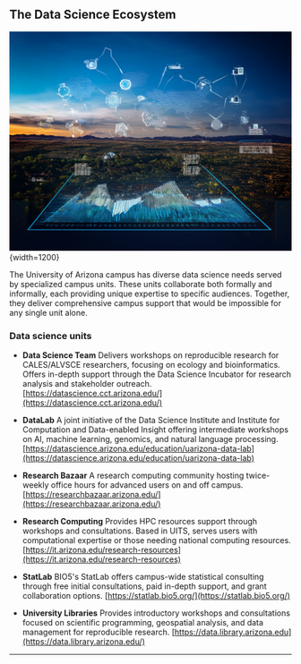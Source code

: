 ## The Data Science Ecosystem

![UA DS Ecosystem](images/DS-Ecosystem-UA.jpg){width=1200}

The University of Arizona campus has diverse data science needs served by specialized campus units. These units collaborate both formally and informally, each providing unique expertise to specific audiences. Together, they deliver comprehensive campus support that would be impossible for any single unit alone.

### Data science units

* **Data Science Team** Delivers workshops on reproducible research for CALES/ALVSCE researchers, focusing on ecology and bioinformatics. Offers in-depth support through the Data Science Incubator for research analysis and stakeholder outreach. [https://datascience.cct.arizona.edu/](https://datascience.cct.arizona.edu/)

* **DataLab** A joint initiative of the Data Science Institute and Institute for Computation and Data-enabled Insight offering intermediate workshops on AI, machine learning, genomics, and natural language processing. [https://datascience.arizona.edu/education/uarizona-data-lab](https://datascience.arizona.edu/education/uarizona-data-lab)

* **Research Bazaar** A research computing community hosting twice-weekly office hours for advanced users on and off campus. [https://researchbazaar.arizona.edu/](https://researchbazaar.arizona.edu/)

* **Research Computing** Provides HPC resources support through workshops and consultations. Based in UITS, serves users with computational expertise or those needing national computing resources. [https://it.arizona.edu/research-resources](https://it.arizona.edu/research-resources)

* **StatLab** BIO5's StatLab offers campus-wide statistical consulting through free initial consultations, paid in-depth support, and grant collaboration options. [https://statlab.bio5.org/](https://statlab.bio5.org/)

* **University Libraries** Provides introductory workshops and consultations focused on scientific programming, geospatial analysis, and data management for reproducible research. [https://data.library.arizona.edu](https://data.library.arizona.edu/)

***

